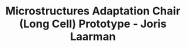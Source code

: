 ---
title: Microstructures Adaptation Chair (Long Cell) Prototype - Joris Laarman
layout: entry
presentation: side-by-side
object:
  - id: 2015-263
order: 430
menu: false
---